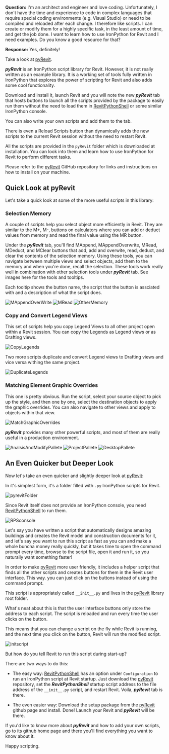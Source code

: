 **Question:** I'm an architect and engineer and love coding.
Unfortunately, I don't have the time and experience to code in complex languages that require special coding environments (e.g. Visual Studio) or need to be compiled and reloaded after each change.
I therefore like scripts.
I can create or modify them for a highly specific task, in the least amount of time, and get the job done.
I want to learn how to use IronPython for Revit and I need examples.
Do you know a good resource for that?

**Response:** Yes, definitely!

Take a look at [pyRevit](https://github.com/eirannejad/pyRevit).

***pyRevit*** is an IronPython script library for Revit.
However, it is not really written as an example library.
It is a working set of tools fully written in IronPython that explores the power of scripting for Revit and also adds some cool functionality.

Download and install it, launch Revit and you will note the new ***pyRevit*** tab that hosts buttons to launch all the scripts provided by the package to easily run them without the need to load them in [RevitPythonShell](https://github.com/architecture-building-systems/revitpythonshell) or some similar IronPython console.

You can also write your own scripts and add them to the tab.

There is even a Reload Scripts button than dynamically adds the new scripts to the current Revit session without the need to restart Revit.

All the scripts are provided in the `pyRevit` folder which is downloaded at installation.
You can look into them and learn how to use IronPython for Revit to perform different tasks.

Please refer to the [pyRevit](https://github.com/eirannejad/pyRevit) GitHub repository for links and instructions on how to install on your machine.


## Quick Look at pyRevit

Let's take a quick look at some of the more useful scripts in this library:

### Selection Memory

A couple of scripts help you select object more efficiently in Revit. They are similar to the M+, M-, buttons on calculators where you can add or deduct values from memory and read the final value using the MR button.

Under the ***pyRevit*** tab, you'll find MAppend, MAppendOverwrite, MRead, MDeduct, and MClear buttons that add, add and overwite, read, deduct, and clear the contents of the selection memory. Using these tools, you can navigate between multiple views and select objects, add them to the memory and when you're done, recall the selection. These tools work really well in combination with other selection tools under ***pyRevit*** tab. See images here for the tools and tooltips.

Each tooltip shows the button name, the script that the button is assciated with and a description of what the script does.

![MAppendOverWrite](http://eirannejad.github.io/pyRevit/images/mappendoverwrite.png)
![MRead](http://eirannejad.github.io/pyRevit/images/mread.png)
![OtherMemory](http://eirannejad.github.io/pyRevit/images/othermemory.png)

### Copy and Convert Legend Views

This set of scripts help you copy Legend Views to all other project open within a Revit session.
You can copy the Legends as Legend views or as Drafting views.

![CopyLegends](http://eirannejad.github.io/pyRevit/images/copylegends.png)

Two more scripts duplicate and convert Legend views to Drafting views and vice versa withing the same project.

![DuplicateLegends](http://eirannejad.github.io/pyRevit/images/convertlegends.png)

### Matching Element Graphic Overrides

This one is pretty obvious. Run the script, select your source object to pick up the style, and then one by one, select the destination objects to apply the graphic overrides. You can also navigate to other views and apply to objects within that view.

![MatchGraphicOverrides](http://eirannejad.github.io/pyRevit/images/matchgraphicoverrides.png)

***pyRevit*** provides many other powerful scripts, and most of them are really useful in a production environment.

![AnalsisAndModifyPallete](http://eirannejad.github.io/pyRevit/images/analysisandmodifypallete.png)
![ProjectPallete](http://eirannejad.github.io/pyRevit/images/projectpallete.png)
![DesktopPallete](http://eirannejad.github.io/pyRevit/images/desktoppallete.png)


## An Even Quicker but Deeper Look

Now let's take an even quicker and slightly deeper look at [pyRevit](https://github.com/eirannejad/pyRevit):

In it's simplest form, it's a folder filled with `.py` IronPython scripts for Revit.

![pyrevitFolder](http://eirannejad.github.io/pyRevit/images/pyrevitfolder.png)

Since Revit itself does not provide an IronPython console, you
need [RevitPythonShell](https://github.com/architecture-building-systems/revitpythonshell) to
run them.

![RPSconsole](http://eirannejad.github.io/pyRevit/images/revitpythonshellconsole.png)

Let's say you have written a script that automatically designs amazing buildings and creates the Revit model and construction documents for it, and let's say you want to run this script as fast as you can and make a whole buncha money really quickly, but it takes time to open the command prompt every time, browse to the script file, open it and run it, so you naturally want something faster!

In order to make [pyRevit](https://github.com/eirannejad/pyRevit) more user friendly, it includes a helper script that finds all the other scripts and creates buttons for them in the Revit user interface.
This way. you can just click on the buttons instead of using the command prompt.

This script is appropriately called `__init__.py` and lives in
the [pyRevit](https://github.com/eirannejad/pyRevit) library root folder.

What's neat about this is that the user interface buttons only store the address to each script.
The script is reloaded and run every time the user clicks on the button.

This means that you can change a script on the fly while Revit is running, and the next time you click on the button, Revit will run the modified script.

![initscript](http://eirannejad.github.io/pyRevit/images/initscript.png)

But how do you tell Revit to run this script during start-up?

There are two ways to do this:

- The easy way:
[RevitPythonShell](https://github.com/architecture-building-systems/revitpythonshell) has an option under `Configuration` to run an IronPython script at Revit startup. Just download the [pyRevit](https://github.com/eirannejad/pyRevit) repository, set the ***RevitPythonShell*** startup script address to the file address of the `__init__.py` script, and restart Revit. Voila, ***pyRevit*** tab is there.

- The even easier way:
Download the setup package from the [pyRevit](https://github.com/eirannejad/pyRevit) github page and install. Done! Launch your Revit and ***pyRevit*** will be there.

If you'd like to know more about ***pyRevit*** and how to add your own scripts, go to its github home page and there you'll find everything you want to know about it.

Happy scripting.
